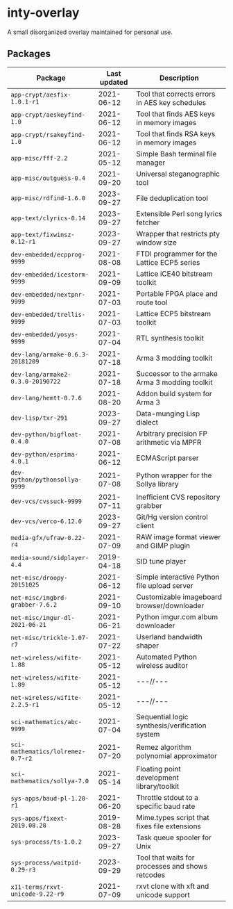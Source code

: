 inty-overlay
============
A small disorganized overlay maintained for personal use.

Packages
--------
| Package                           | Last updated | Description                                      |
| --------------------------------- | ------------ | ------------------------------------------------ |
| `app-crypt/aesfix-1.0.1-r1`       | 2021-06-12   | Tool that corrects errors in AES key schedules   |
| `app-crypt/aeskeyfind-1.0`        | 2021-06-12   | Tool that finds AES keys in memory images        |
| `app-crypt/rsakeyfind-1.0`        | 2021-06-12   | Tool that finds RSA keys in memory images        |
| `app-misc/fff-2.2`                | 2021-05-12   | Simple Bash terminal file manager                |
| `app-misc/outguess-0.4`           | 2021-09-20   | Universal steganographic tool                    |
| `app-misc/rdfind-1.6.0`           | 2023-09-27   | File deduplication tool                          |
| `app-text/clyrics-0.14`           | 2023-09-27   | Extensible Perl song lyrics fetcher              |
| `app-text/fixwinsz-0.12-r1`       | 2023-09-27   | Wrapper that restricts pty window size           |
| `dev-embedded/ecpprog-9999`       | 2021-08-08   | FTDI programmer for the Lattice ECP5 series      |
| `dev-embedded/icestorm-9999`      | 2021-09-09   | Lattice iCE40 bitstream toolkit                  |
| `dev-embedded/nextpnr-9999`       | 2021-07-03   | Portable FPGA place and route tool               |
| `dev-embedded/trellis-9999`       | 2021-07-03   | Lattice ECP5 bitstream toolkit                   |
| `dev-embedded/yosys-9999`         | 2021-07-04   | RTL synthesis toolkit                            |
| `dev-lang/armake-0.6.3-20181209`  | 2021-07-18   | Arma 3 modding toolkit                           |
| `dev-lang/armake2-0.3.0-20190722` | 2021-07-18   | Successor to the armake Arma 3 modding toolkit   |
| `dev-lang/hemtt-0.7.6`            | 2021-08-20   | Addon build system for Arma 3                    |
| `dev-lisp/txr-291`                | 2023-09-27   | Data-munging Lisp dialect                        |
| `dev-python/bigfloat-0.4.0`       | 2021-07-08   | Arbitrary precision FP arithmetic via MPFR       |
| `dev-python/esprima-4.0.1`        | 2021-06-12   | ECMAScript parser                                |
| `dev-python/pythonsollya-9999`    | 2021-07-08   | Python wrapper for the Sollya library            |
| `dev-vcs/cvssuck-9999`            | 2021-07-11   | Inefficient CVS repository grabber               |
| `dev-vcs/verco-6.12.0`            | 2023-09-27   | Git/Hg version control client                    |
| `media-gfx/ufraw-0.22-r4`         | 2021-07-09   | RAW image format viewer and GIMP plugin          |
| `media-sound/sidplayer-4.4`       | 2019-04-18   | SID tune player                                  |
| `net-misc/droopy-20151025`        | 2021-06-12   | Simple interactive Python file upload server     |
| `net-misc/imgbrd-grabber-7.6.2`   | 2021-09-10   | Customizable imageboard browser/downloader       |
| `net-misc/imgur-dl-2021-06-21`    | 2021-06-21   | Python imgur.com album downloader                |
| `net-misc/trickle-1.07-r7`        | 2021-07-22   | Userland bandwidth shaper                        |
| `net-wireless/wifite-1.88`        | 2021-05-12   | Automated Python wireless auditor                |
| `net-wireless/wifite-1.89`        | 2021-05-12   | ---//---                                         |
| `net-wireless/wifite-2.2.5-r1`    | 2021-05-12   | ---//---                                         |
| `sci-mathematics/abc-9999`        | 2021-07-04   | Sequential logic synthesis/verification system   |
| `sci-mathematics/lolremez-0.7-r2` | 2021-07-20   | Remez algorithm polynomial approximator          |
| `sci-mathematics/sollya-7.0`      | 2021-05-14   | Floating point development library/toolkit       |
| `sys-apps/baud-pl-1.20-r1`        | 2021-06-20   | Throttle stdout to a specific baud rate          |
| `sys-apps/fixext-2019.08.28`      | 2019-08-28   | Mime.types script that fixes file extensions     |
| `sys-process/ts-1.0.2`            | 2023-09-27   | Task queue spooler for Unix                      |
| `sys-process/waitpid-0.29-r3`     | 2023-09-29   | Tool that waits for processes and shows retcodes |
| `x11-terms/rxvt-unicode-9.22-r9`  | 2021-07-09   | rxvt clone with xft and unicode support          |
